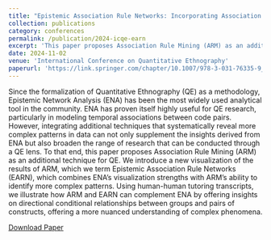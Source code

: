 ```yaml
---
title: "Epistemic Association Rule Networks: Incorporating Association Rule Mining into the Quantitative Ethnography Toolbox"
collection: publications
category: conferences
permalink: /publication/2024-icqe-earn
excerpt: 'This paper proposes Association Rule Mining (ARM) as an additional technique for Quantitative Ethnography. We introduce a new visualization of the results of ARM, which we term Epistemic Association Rule Networks, which combines Epistemic Network Analysis’s visualization strengths with ARM’s ability to identify more complex patterns.'
date: 2024-11-02
venue: 'International Conference on Quantitative Ethnography'
paperurl: 'https://link.springer.com/chapter/10.1007/978-3-031-76335-9_1'
---
```


Since the formalization of Quantitative Ethnography (QE) as a methodology, Epistemic Network Analysis (ENA) has been the most widely used analytical tool in the community. ENA has proven itself highly useful for QE research, particularly in modeling temporal associations between code pairs. However, integrating additional techniques that systematically reveal more complex patterns in data can not only supplement the insights derived from ENA but also broaden the range of research that can be conducted through a QE lens. To that end, this paper proposes Association Rule Mining (ARM) as an additional technique for QE. We introduce a new visualization of the results of ARM, which we term Epistemic Association Rule Networks (EARN), which combines ENA’s visualization strengths with ARM’s ability to identify more complex patterns. Using human-human tutoring transcripts, we illustrate how ARM and EARN can complement ENA by offering insights on directional conditional relationships between groups and pairs of constructs, offering a more nuanced understanding of complex phenomena.

[Download Paper](https://link.springer.com/chapter/10.1007/978-3-031-76335-9_1)
